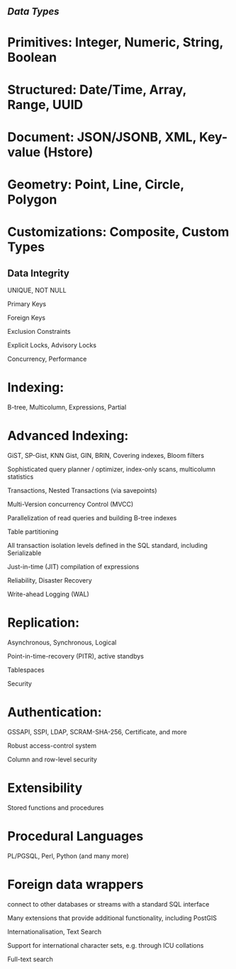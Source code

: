 ## _Data Types_

# Primitives: Integer, Numeric, String, Boolean
# Structured: Date/Time, Array, Range, UUID
# Document: JSON/JSONB, XML, Key-value (Hstore)
# Geometry: Point, Line, Circle, Polygon
# Customizations: Composite, Custom Types

## Data Integrity

UNIQUE, NOT NULL

Primary Keys

Foreign Keys

Exclusion Constraints

Explicit Locks, Advisory Locks

Concurrency, Performance

# Indexing:

B-tree, Multicolumn, Expressions, Partial

# Advanced Indexing: 

GiST, SP-Gist, KNN Gist, GIN, BRIN, Covering indexes, Bloom filters

Sophisticated query planner / optimizer, index-only scans, multicolumn statistics

Transactions, Nested Transactions (via savepoints)

Multi-Version concurrency Control (MVCC)

Parallelization of read queries and building B-tree indexes

Table partitioning

All transaction isolation levels defined in the SQL standard, including Serializable

Just-in-time (JIT) compilation of expressions

Reliability, Disaster Recovery

Write-ahead Logging (WAL)

# Replication: 

Asynchronous, Synchronous, Logical

Point-in-time-recovery (PITR), active standbys

Tablespaces

Security

# Authentication: 

GSSAPI, SSPI, LDAP, SCRAM-SHA-256, Certificate, and more

Robust access-control system

Column and row-level security

# Extensibility

Stored functions and procedures

# Procedural Languages

PL/PGSQL, Perl, Python (and many more)

# Foreign data wrappers

connect to other databases or streams with a standard SQL interface

Many extensions that provide additional functionality, including PostGIS

Internationalisation, Text Search

Support for international character sets, e.g. through ICU collations

Full-text search
